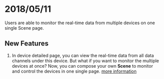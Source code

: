 # 2018/05/11

Users are able to monitor the real-time data from multiple devices on one single Scene page.

## New Features
1. In device detailed page, you can view the real-time data from all data channels under this device. But what if you want to monitor the multiple devices at once? Now, you can compose your own **Scene** to monitor and control the devices in one single page. [more information](../tutorial/create_your_own_scene)

